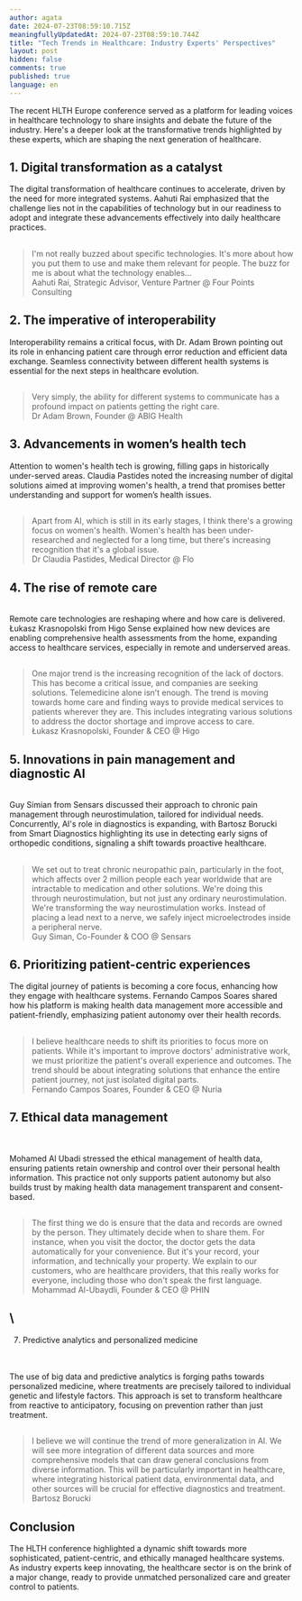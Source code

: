 ```yaml
---
author: agata
date: 2024-07-23T08:59:10.715Z
meaningfullyUpdatedAt: 2024-07-23T08:59:10.744Z
title: "Tech Trends in Healthcare: Industry Experts' Perspectives"
layout: post
hidden: false
comments: true
published: true
language: en
---
```

The recent HLTH Europe conference served as a platform for leading voices in healthcare technology to share insights and debate the future of the industry. Here's a deeper look at the transformative trends highlighted by these experts, which are shaping the next generation of healthcare.



## 1. Digital transformation as a catalyst



The digital transformation of healthcare continues to accelerate, driven by the need for more integrated systems. Aahuti Rai emphasized that the challenge lies not in the capabilities of technology but in our readiness to adopt and integrate these advancements effectively into daily healthcare practices.

<blockquote><h2></h2><div> I'm not really buzzed about specific technologies. It's more about how you put them to use and make them relevant for people. The buzz for me is about what the technology enables…</div><footer>Aahuti Rai, Strategic Advisor, Venture Partner @ Four Points Consulting</footer></blockquote>



## 2. The imperative of interoperability

Interoperability remains a critical focus, with Dr. Adam Brown pointing out its role in enhancing patient care through error reduction and efficient data exchange. Seamless connectivity between different health systems is essential for the next steps in healthcare evolution.

<blockquote><h2></h2><div>Very simply, the ability for different systems to communicate has a profound impact on patients getting the right care.</div><footer>Dr Adam Brown, Founder @ ABIG Health</footer></blockquote>



## 3. Advancements in women’s health tech

Attention to women's health tech is growing, filling gaps in historically under-served areas. Claudia Pastides noted the increasing number of digital solutions aimed at improving women's health, a trend that promises better understanding and support for women’s health issues.

<blockquote><h2></h2><div>Apart from AI, which is still in its early stages, I think there's a growing focus on women's health. Women's health has been under-researched and neglected for a long time, but there's increasing recognition that it's a global issue.</div><footer>Dr Claudia Pastides, Medical Director @ Flo</footer></blockquote>



## 4. The rise of remote care

\
Remote care technologies are reshaping where and how care is delivered. Łukasz Krasnopolski from Higo Sense explained how new devices are enabling comprehensive health assessments from the home, expanding access to healthcare services, especially in remote and underserved areas.

<blockquote><h2></h2><div>One major trend is the increasing recognition of the lack of doctors. This has become a critical issue, and companies are seeking solutions. Telemedicine alone isn’t enough. The trend is moving towards home care and finding ways to provide medical services to patients wherever they are. This includes integrating various solutions to address the doctor shortage and improve access to care.</div><footer>Łukasz Krasnopolski, Founder & CEO @ Higo</footer></blockquote>



## 5. Innovations in pain management and diagnostic AI

\
Guy Simian from Sensars discussed their approach to chronic pain management through neurostimulation, tailored for individual needs. Concurrently, AI's role in diagnostics is expanding, with Bartosz Borucki from Smart Diagnostics highlighting its use in detecting early signs of orthopedic conditions, signaling a shift towards proactive healthcare.



<blockquote><h2></h2><div>We set out to treat chronic neuropathic pain, particularly in the foot, which affects over 2 million people each year worldwide that are intractable to medication and other solutions. We're doing this through neurostimulation, but not just any ordinary neurostimulation. We're transforming the way neurostimulation works. Instead of placing a lead next to a nerve, we safely inject microelectrodes inside a peripheral nerve.</div><footer>Guy Siman, Co-Founder & COO @ Sensars</footer></blockquote>



## 6. Prioritizing patient-centric experiences





The digital journey of patients is becoming a core focus, enhancing how they engage with healthcare systems. Fernando Campos Soares shared how his platform is making health data management more accessible and patient-friendly, emphasizing patient autonomy over their health records.



<blockquote><h2></h2><div>I believe healthcare needs to shift its priorities to focus more on patients. While it's important to improve doctors' administrative work, we must prioritize the patient's overall experience and outcomes. The trend should be about integrating solutions that enhance the entire patient journey, not just isolated digital parts.</div><footer>Fernando Campos Soares, Founder & CEO @ Nuria</footer></blockquote>



## 7. Ethical data management

\
\
Mohamed Al Ubadi stressed the ethical management of health data, ensuring patients retain ownership and control over their personal health information. This practice not only supports patient autonomy but also builds trust by making health data management transparent and consent-based.

<blockquote><h2></h2><div>The first thing we do is ensure that the data and records are owned by the person. They ultimately decide when to share them. For instance, when you visit the doctor, the doctor gets the data automatically for your convenience. But it's your record, your information, and technically your property. We explain to our customers, who are healthcare providers, that this really works for everyone, including those who don't speak the first language.</div><footer>Mohammad Al-Ubaydli, Founder & CEO @ PHIN</footer></blockquote>

## \
7. Predictive analytics and personalized medicine

\
\
The use of big data and predictive analytics is forging paths towards personalized medicine, where treatments are precisely tailored to individual genetic and lifestyle factors. This approach is set to transform healthcare from reactive to anticipatory, focusing on prevention rather than just treatment.

<blockquote><h2></h2><div>I believe we will continue the trend of more generalization in AI. We will see more integration of different data sources and more comprehensive models that can draw general conclusions from diverse information. This will be particularly important in healthcare, where integrating historical patient data, environmental data, and other sources will be crucial for effective diagnostics and treatment.</div><footer>Bartosz Borucki </footer></blockquote>



## Conclusion

The HLTH conference highlighted a dynamic shift towards more sophisticated, patient-centric, and ethically managed healthcare systems. As industry experts keep innovating, the healthcare sector is on the brink of a major change, ready to provide unmatched personalized care and greater control to patients.